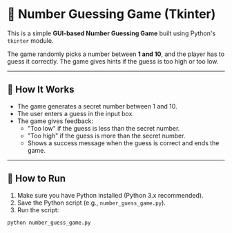 # 🎯 Number Guessing Game (Tkinter)

This is a simple **GUI-based Number Guessing Game** built using Python's `tkinter` module.

The game randomly picks a number between **1 and 10**, and the player has to guess it correctly. The game gives hints if the guess is too high or too low.

---

## 🧠 How It Works

- The game generates a secret number between 1 and 10.
- The user enters a guess in the input box.
- The game gives feedback:
  - "Too low" if the guess is less than the secret number.
  - "Too high" if the guess is more than the secret number.
  - Shows a success message when the guess is correct and ends the game.

---

## 🚀 How to Run

1. Make sure you have Python installed (Python 3.x recommended).
2. Save the Python script (e.g., `number_guess_game.py`).
3. Run the script:

```bash
python number_guess_game.py

